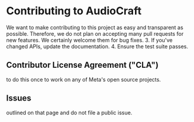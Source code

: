 # Contributing to AudioCraft
We want to make contributing to this project as easy and transparent as
possible.
Therefore, we do not plan on accepting many pull requests for new features.
We certainly welcome them for bug fixes.
3. If you've changed APIs, update the documentation.
4. Ensure the test suite passes.
## Contributor License Agreement ("CLA")
to do this once to work on any of Meta's open source projects.

## Issues
outlined on that page and do not file a public issue.
